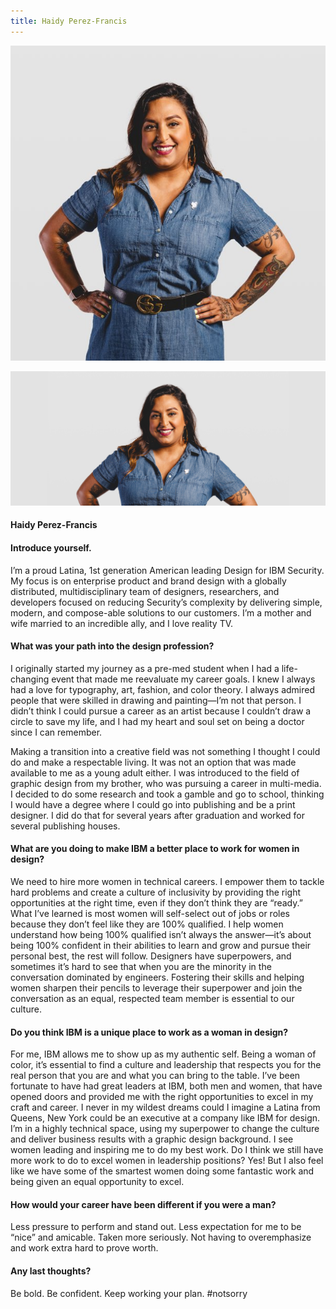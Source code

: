 ```yaml
---
title: Haidy Perez-Francis
---
```


<grid classname="background-bleed">
<column lg="16">

<art-direction>

![Haidy Perez card image](./608x608.jpg)

![Haidy Perez hero image](./2624x1120.jpg)

</art-direction>

</column>
</grid>

<grid background="gray-10">
<column md="2" lg="4">

#### Haidy Perez-Francis

#### Introduce yourself. 

</column>

<column md="5" lg="8">

<p size="lg">I’m a proud Latina, 1st generation American leading Design for IBM Security. My focus is on enterprise product and brand design with a globally distributed, multidisciplinary team of designers, researchers, and developers focused on reducing Security’s complexity by delivering simple, modern, and compose-able solutions to our customers. I’m a mother and wife married to an incredible ally, and I love reality TV.  </p>

</column>
</grid>

<grid background="gray-10">
<column md="2" lg="4">

#### What was your path into the design profession?

</column>

<column md="5" lg="8">

<p size="lg">I originally started my journey as a pre-med student when I had a life-changing event that made me reevaluate my career goals. I knew I always had a love for typography, art, fashion, and color theory. I always admired people that were skilled in drawing and painting—I’m not that person. I didn’t think I could pursue a career as an artist because I couldn’t draw a circle to save my life, and I had my heart and soul set on being a doctor since I can remember.</p>

<p size="lg">Making a transition into a creative field was not something I thought I could do and make a respectable living. It was not an option that was made available to me as a young adult either. I was introduced to the field of graphic design from my brother, who was pursuing a career in multi-media. I decided to do some research and took a gamble and go to school, thinking I would have a degree where I could go into publishing and be a print designer. I did do that for several years after graduation and worked for several publishing houses.</p>

</column>
</grid>

<grid background="gray-10">
<column md="2" lg="4">

#### What are you doing to make IBM a better place to work for women in design?

</column>

<column md="5" lg="8">

<p size="lg">We need to hire more women in technical careers. I empower them to tackle hard problems and create a culture of inclusivity by providing the right opportunities at the right time, even if they don’t think they are “ready.” What I’ve learned is most women will self-select out of jobs or roles because they don’t feel like they are 100% qualified. I help women understand how being 100% qualified isn’t always the answer—it’s about being 100% confident in their abilities to learn and grow and pursue their personal best, the rest will follow. Designers have superpowers, and sometimes it’s hard to see that when you are the minority in the conversation dominated by engineers. Fostering their skills and helping women sharpen their pencils to leverage their superpower and join the conversation as an equal, respected team member is essential to our culture.</p>

</column>
</grid>

<grid background="gray-10">
<column md="2" lg="4">

#### Do you think IBM is a unique place to work as a woman in design?

</column>

<column md="5" lg="8">

<p size="lg">For me, IBM allows me to show up as my authentic self. Being a woman of color, it’s essential to find a culture and leadership that respects you for the real person that you are and what you can bring to the table. I’ve been fortunate to have had great leaders at IBM, both men and women, that have opened doors and provided me with the right opportunities to excel in my craft and career. I never in my wildest dreams could I imagine a Latina from Queens, New York could be an executive at a company like IBM for design. I’m in a highly technical space, using my superpower to change the culture and deliver business results with a graphic design background. I see women leading and inspiring me to do my best work. Do I think we still have more work to do to excel women in leadership positions? Yes! But I also feel like we have some of the smartest women doing some fantastic work and being given an equal opportunity to excel.</p>

</column>
</grid>

<grid background="gray-10">
<column md="2" lg="4">

#### How would your career have been different if you were a man?

</column>

<column md="5" lg="8">

<p size="lg">Less pressure to perform and stand out. Less expectation for me to be “nice” and amicable. Taken more seriously. Not having to overemphasize and work extra hard to prove worth. </p>

</column>
</grid>

<grid background="gray-10">
<column md="2" lg="4">

#### Any last thoughts?

</column>

<column md="5" lg="8">

<p size="lg">Be bold. Be confident. Keep working your plan. #notsorry </p>

</column>
</grid>
